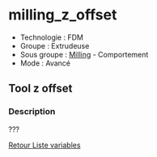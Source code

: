 # milling_z_offset

* Technologie : FDM
* Groupe : Extrudeuse
* Sous groupe : [Milling](../printer_settings/printer_settings.md#milling) - Comportement
* Mode : Avancé

## Tool z offset

### Description

???

[Retour Liste variables](variable_list.md)